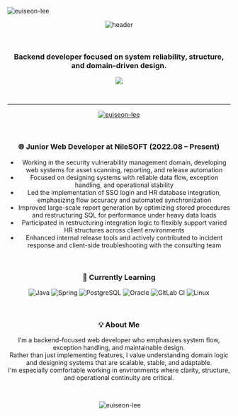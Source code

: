 <p align="left">
  <img src="https://komarev.com/ghpvc/?username=euiseon-lee&label=Profile%20views&color=a754e3&style=flat" alt="euiseon-lee" />
</p>

<p align="center">
  <img src="https://capsule-render.vercel.app/api?type=cylinder&color=timeAuto&height=150&section=header&text=Hi👋,%20I'm%20Euiseon%20Lee&fontSize=70" alt="header" />
</p>

<br />

<h3 align="center">Backend developer focused on system reliability, structure, and domain-driven design.</h3>

<p align="center">
  <img src="https://img.shields.io/badge/Gmail-d14836?style=flat-square&logo=Gmail&logoColor=white&link=mailto:inia8inia@gmail.com" style="height: auto;" />
</p>

<br />

* * *

<div align="center">

  <p>
    <a href="https://github.com/ryo-ma/github-profile-trophy">
      <img src="https://github-profile-trophy.vercel.app/?username=euiseon-lee" alt="euiseon-lee" />
    </a>
  </p>

  <br />

  ### 🌐 **Junior Web Developer** at NileSOFT (2022.08 – Present)
  
  - Working in the security vulnerability management domain, developing web systems for asset scanning, reporting, and release automation  
  - Focused on designing systems with reliable data flow, exception handling, and operational stability  
  - Led the implementation of SSO login and HR database integration, emphasizing flow accuracy and automated synchronization  
  - Improved large-scale report generation by optimizing stored procedures and restructuring SQL for performance under heavy data loads  
  - Participated in restructuring integration logic to flexibly support varied HR structures across client environments  
  - Enhanced internal release tools and actively contributed to incident response and client-side troubleshooting with the consulting team

  <br />

  ### 💪 Currently Learning
  ![Java](https://img.shields.io/badge/Java-007396?style=flat&logo=Java&logoColor=white)
  ![Spring](https://img.shields.io/badge/Spring-6DB33F?style=flat&logo=Spring&logoColor=white)
  ![PostgreSQL](https://img.shields.io/badge/PostgreSQL-4169E1?style=flat&logo=PostgreSQL&logoColor=white)
  ![Oracle](https://img.shields.io/badge/Oracle-F80000?style=flat&logo=Oracle&logoColor=white)
  ![GitLab CI](https://img.shields.io/badge/GitLab%20CI-FC6D26?style=flat&logo=gitlab&logoColor=white)
  ![Linux](https://img.shields.io/badge/Linux-FCC624?style=flat&logo=Linux&logoColor=black)

  <br />

  ### 💡 About Me
  
  I’m a backend-focused web developer who emphasizes system flow, exception handling, and maintainable design.  
  Rather than just implementing features, I value understanding domain logic and designing systems that are scalable, stable, and adaptable.  
  I'm especially comfortable working in environments where clarity, structure, and operational continuity are critical.

  <br />

  <p>&nbsp;<img src="https://github-readme-stats.vercel.app/api?username=euiseon-lee&theme=buefy&show_icons=true&locale=en" alt="euiseon-lee" /></p>

</div>
